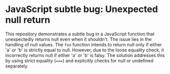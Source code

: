 # JavaScript subtle bug: Unexpected null return
This repository demonstrates a subtle bug in a JavaScript function that unexpectedly returns null even when it shouldn't. The issue lies in the handling of null values. 
The `foo` function intends to return null only if either 'a' or 'b' is strictly equal to null. However, due to the loose equality check, it incorrectly returns null if either 'a' or 'b' is falsy. 
The solution addresses this by using strict equality (`===`) and explicitly checks for null or undefined separately. 